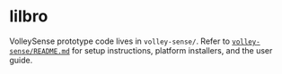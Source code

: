 # lilbro

VolleySense prototype code lives in `volley-sense/`. Refer to [`volley-sense/README.md`](volley-sense/README.md) for setup instructions, platform installers, and the user guide.
